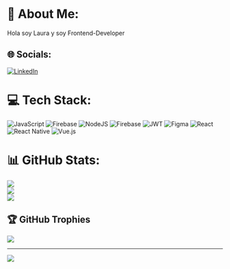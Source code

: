 # 💫 About Me:
Hola soy Laura y soy Frontend-Developer


## 🌐 Socials:
[![LinkedIn](https://img.shields.io/badge/LinkedIn-%230077B5.svg?logo=linkedin&logoColor=white)](https://linkedin.com/in/https://www.linkedin.com/in/laura-mariana-beltr%C3%A1n-garc%C3%ADa-968549184/) 

# 💻 Tech Stack:
![JavaScript](https://img.shields.io/badge/javascript-%23323330.svg?style=for-the-badge&logo=javascript&logoColor=%23F7DF1E) ![Firebase](https://img.shields.io/badge/firebase-%23039BE5.svg?style=for-the-badge&logo=firebase) ![NodeJS](https://img.shields.io/badge/node.js-6DA55F?style=for-the-badge&logo=node.js&logoColor=white) ![Firebase](https://img.shields.io/badge/Firebase-039BE5?style=for-the-badge&logo=Firebase&logoColor=white) ![JWT](https://img.shields.io/badge/JWT-black?style=for-the-badge&logo=JSON%20web%20tokens) ![Figma](https://img.shields.io/badge/figma-%23F24E1E.svg?style=for-the-badge&logo=figma&logoColor=white) ![React](https://img.shields.io/badge/react-%2320232a.svg?style=for-the-badge&logo=react&logoColor=%2361DAFB) ![React Native](https://img.shields.io/badge/react_native-%2320232a.svg?style=for-the-badge&logo=react&logoColor=%2361DAFB) ![Vue.js](https://img.shields.io/badge/vue.js-%2335495e.svg?style=for-the-badge&logo=vuedotjs&logoColor=%234FC08D)
# 📊 GitHub Stats:
![](https://github-readme-stats.vercel.app/api?username=Laura-Beltran-Frontend-Developer&theme=dark&hide_border=false&include_all_commits=false&count_private=false)<br/>
![](https://github-readme-streak-stats.herokuapp.com/?user=Laura-Beltran-Frontend-Developer&theme=dark&hide_border=false)<br/>
![](https://github-readme-stats.vercel.app/api/top-langs/?username=Laura-Beltran-Frontend-Developer&theme=dark&hide_border=false&include_all_commits=false&count_private=false&layout=compact)

## 🏆 GitHub Trophies
![](https://github-profile-trophy.vercel.app/?username=Laura-Beltran-Frontend-Developer&theme=monokai&no-frame=false&no-bg=true&margin-w=4)

---
[![](https://visitcount.itsvg.in/api?id=Laura-Beltran-Frontend-Developer&icon=0&color=0)](https://visitcount.itsvg.in)

<!-- Proudly created with GPRM ( https://gprm.itsvg.in ) -->
